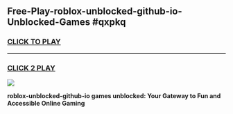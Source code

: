 
## Free-Play-roblox-unblocked-github-io-Unblocked-Games #qxpkq
<h3>
<a href="https://news.freeplayer.one?title=roblox-unblocked-github-io&ref=8M">CLICK TO PLAY</a></h3>
<hr>

<h3>
<a href="https://news.freeplayer.one?title=roblox-unblocked-github-io&ref=8M">CLICK 2 PLAY</a>
  
</h3>

<a href="https://news.freeplayer.one?title=roblox-unblocked-github-io&ref=8M"><img src="https://clearcache.store/games.png"></a>


**roblox-unblocked-github-io games unblocked: Your Gateway to Fun and Accessible Online Gaming**
